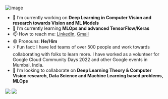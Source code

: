 <!-- ### Hi there 👋 -->
![image](https://user-images.githubusercontent.com/70141886/125061604-20e82600-e0cb-11eb-9b4d-1130e9b35019.png)

<!--
**suvadityamuk/suvadityamuk** is a ✨ _special_ ✨ repository because its `README.md` (this file) appears on your GitHub profile.

<!--Here are some ideas to get you started:-->

- 🔭 I’m currently working on **Deep Learning in Computer Vision and research towards Vision and ML Models**
- 🌱 I’m currently learning **MLOps and advanced TensorFlow/Keras**
- 📫 How to reach me: [LinkedIn](https://www.linkedin.com/in/suvadityamukherjee/), [Gmail](suvadityamuk@gmail.com)
- 😄 Pronouns: **He/Him**
- ⚡ Fun fact: I have led teams of over 500 people and work towards collaborating with folks to learn more. I have worked as a volunteer for Google Cloud Community Days 2022 and other Google events in Mumbai, India.
- 👯 I’m looking to collaborate on **Deep Learning Theory & Computer Vision research, Data Science and Machine Learning based problems, MLOps**
<!--
🤔 I’m looking for help with ...
- 💬 Ask me about ... -->
<img align="center" src="https://github-readme-stats.vercel.app/api?username=suvadityamuk&&show_icons=true&&theme=chartreuse-dark&&include_all_commits=true&&count_private=true" />
<img align="center" src="https://github-readme-stats.vercel.app/api/top-langs/?username=suvadityamuk&&show_icons=true&&theme=highcontrast" />
<!-- <img align="center" src="https://github-readme-stats.vercel.app/api/wakatime?username=suvadityamuk&&show_icons=true&&theme=vision-friendly-dark&&layout=compact" /> -->


